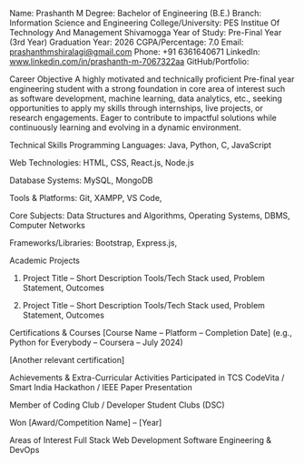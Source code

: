 Name: Prashanth M
Degree: Bachelor of Engineering (B.E.)
Branch: Information Science and Engineering
College/University: PES Institue Of Technology And Management Shivamogga
Year of Study: Pre-Final Year (3rd Year)
Graduation Year:  2026
CGPA/Percentage: 7.0
Email: prashanthmshiralagi@gmail.com
Phone: +91 6361640671 
LinkedIn: www.linkedin.com/in/prashanth-m-7067322aa
GitHub/Portfolio:

Career Objective
A highly motivated and technically proficient Pre-final year engineering student with a strong foundation in core area of interest such as software development, machine learning, data analytics, etc., seeking opportunities to apply my skills through internships, live projects, or research engagements. Eager to contribute to impactful solutions while continuously learning and evolving in a dynamic environment.

Technical Skills
Programming Languages: Java, Python, C, JavaScript

Web Technologies: HTML, CSS, React.js, Node.js

Database Systems: MySQL, MongoDB

Tools & Platforms: Git, XAMPP, VS Code,

Core Subjects: Data Structures and Algorithms, Operating Systems, DBMS, Computer Networks

Frameworks/Libraries: Bootstrap, Express.js, 

Academic Projects
1. Project Title – Short Description
Tools/Tech Stack used, Problem Statement, Outcomes

2. Project Title – Short Description
Tools/Tech Stack used, Problem Statement, Outcomes

Certifications & Courses
[Course Name – Platform – Completion Date]
(e.g., Python for Everybody – Coursera – July 2024)

[Another relevant certification]

Achievements & Extra-Curricular Activities
Participated in TCS CodeVita / Smart India Hackathon / IEEE Paper Presentation

Member of Coding Club / Developer Student Clubs (DSC)

Won [Award/Competition Name] – [Year]

Areas of Interest
Full Stack Web Development
Software Engineering & DevOps
